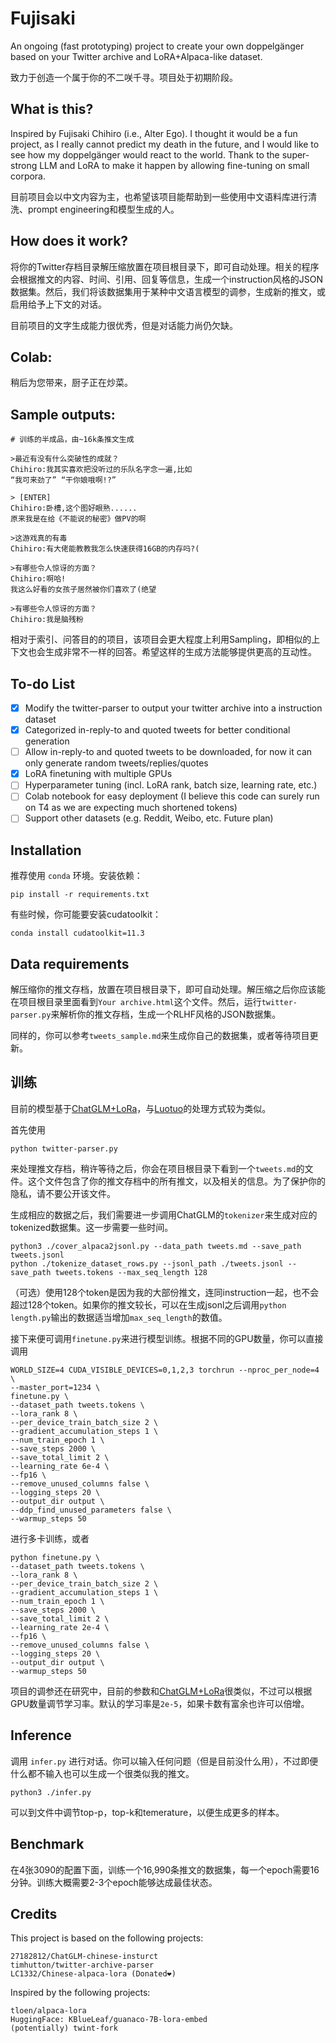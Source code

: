# Fujisaki
An ongoing (fast prototyping) project to create your own doppelgänger based on your Twitter archive and LoRA+Alpaca-like dataset.

致力于创造一个属于你的不二咲千寻。项目处于初期阶段。

## What is this?

Inspired by Fujisaki Chihiro (i.e., Alter Ego). I thought it would be a fun project, as I really cannot predict my death in the future, and I would like to see how my doppelgänger would react to the world. Thank to the super-strong LLM and LoRA to make it happen by allowing fine-tuning on small corpora.

目前项目会以中文内容为主，也希望该项目能帮助到一些使用中文语料库进行清洗、prompt engineering和模型生成的人。

## How does it work?

将你的Twitter存档目录解压缩放置在项目根目录下，即可自动处理。相关的程序会根据推文的内容、时间、引用、回复等信息，生成一个instruction风格的JSON数据集。然后，我们将该数据集用于某种中文语言模型的调参，生成新的推文，或启用给予上下文的对话。

目前项目的文字生成能力很优秀，但是对话能力尚仍欠缺。

## Colab:

稍后为您带来，厨子正在炒菜。

## Sample outputs:

    # 训练的半成品，由~16k条推文生成

    >最近有没有什么突破性的成就？
    Chihiro:我其实喜欢把没听过的乐队名字念一遍,比如
    “我可来劲了” “干你娘哦啊!?”

    > [ENTER]
    Chihiro:卧槽,这个图好眼熟......
    原来我是在给《不能说的秘密》做PV的啊

    >这游戏真的有毒
    Chihiro:有大佬能教教我怎么快速获得16GB的内存吗?(

    >有哪些令人惊讶的方面？
    Chihiro:啊哈!
    我这么好看的女孩子居然被你们喜欢了(绝望

    >有哪些令人惊讶的方面？
    Chihiro:我是脑残粉



相对于索引、问答目的的项目，该项目会更大程度上利用Sampling，即相似的上下文也会生成非常不一样的回答。希望这样的生成方法能够提供更高的互动性。

## To-do List

- [x] Modify the twitter-parser to output your twitter archive into a instruction dataset
- [x] Categorized in-reply-to and quoted tweets for better conditional generation
- [ ] Allow in-reply-to and quoted tweets to be downloaded, for now it can only generate random tweets/replies/quotes
- [x] LoRA finetuning with multiple GPUs
- [ ] Hyperparameter tuning (incl. LoRA rank, batch size, learning rate, etc.)
- [ ] Colab notebook for easy deployment (I believe this code can surely run on T4 as we are expecting much shortened tokens)
- [ ] Support other datasets (e.g. Reddit, Weibo, etc. Future plan)

## Installation

推荐使用 `conda` 环境。安装依赖：

```pip install -r requirements.txt```

有些时候，你可能要安装cudatoolkit：

```conda install cudatoolkit=11.3```

## Data requirements

解压缩你的推文存档，放置在项目根目录下，即可自动处理。解压缩之后你应该能在项目根目录里面看到`Your archive.html`这个文件。然后，运行`twitter-parser.py`来解析你的推文存档，生成一个RLHF风格的JSON数据集。

同样的，你可以参考`tweets_sample.md`来生成你自己的数据集，或者等待项目更新。

## 训练

目前的模型基于[ChatGLM+LoRa](https://github.com/mymusise/ChatGLM-Tuning/)，与[Luotuo](https://github.com/LC1332/Chinese-alpaca-lora)的处理方式较为类似。

首先使用

    python twitter-parser.py

来处理推文存档，稍许等待之后，你会在项目根目录下看到一个`tweets.md`的文件。这个文件包含了你的推文存档中的所有推文，以及相关的信息。为了保护你的隐私，请不要公开该文件。

生成相应的数据之后，我们需要进一步调用ChatGLM的`tokenizer`来生成对应的tokenized数据集。这一步需要一些时间。

    python3 ./cover_alpaca2jsonl.py --data_path tweets.md --save_path tweets.jsonl
    python ./tokenize_dataset_rows.py --jsonl_path ./tweets.jsonl --save_path tweets.tokens --max_seq_length 128

（可选）使用128个token是因为我的大部份推文，连同instruction一起，也不会超过128个token。如果你的推文较长，可以在生成jsonl之后调用`python length.py`输出的数据适当增加`max_seq_length`的数值。


接下来便可调用`finetune.py`来进行模型训练。根据不同的GPU数量，你可以直接调用

    WORLD_SIZE=4 CUDA_VISIBLE_DEVICES=0,1,2,3 torchrun --nproc_per_node=4 \
    --master_port=1234 \
    finetune.py \
    --dataset_path tweets.tokens \
    --lora_rank 8 \
    --per_device_train_batch_size 2 \
    --gradient_accumulation_steps 1 \
    --num_train_epoch 1 \
    --save_steps 2000 \
    --save_total_limit 2 \
    --learning_rate 6e-4 \
    --fp16 \
    --remove_unused_columns false \
    --logging_steps 20 \
    --output_dir output \
    --ddp_find_unused_parameters false \
    --warmup_steps 50

进行多卡训练，或者

    python finetune.py \
    --dataset_path tweets.tokens \
    --lora_rank 8 \
    --per_device_train_batch_size 2 \
    --gradient_accumulation_steps 1 \
    --num_train_epoch 1 \
    --save_steps 2000 \
    --save_total_limit 2 \
    --learning_rate 2e-4 \
    --fp16 \
    --remove_unused_columns false \
    --logging_steps 20 \
    --output_dir output \
    --warmup_steps 50 

项目的调参还在研究中，目前的参数和[ChatGLM+LoRa](https://github.com/mymusise/ChatGLM-Tuning/)很类似，不过可以根据GPU数量调节学习率。默认的学习率是`2e-5`，如果卡数有富余也许可以倍增。

## Inference

调用 `infer.py` 进行对话。你可以输入任何问题（但是目前没什么用），不过即便什么都不输入也可以生成一个很类似我的推文。

```python3 ./infer.py```

可以到文件中调节top-p，top-k和temerature，以便生成更多的样本。

## Benchmark

在4张3090的配置下面，训练一个16,990条推文的数据集，每一个epoch需要16分钟。训练大概需要2-3个epoch能够达成最佳状态。

## Credits

This project is based on the following projects:

    27182812/ChatGLM-chinese-insturct
    timhutton/twitter-archive-parser
    LC1332/Chinese-alpaca-lora (Donated❤️)

Inspired by the following projects:

    tloen/alpaca-lora
    HuggingFace: KBlueLeaf/guanaco-7B-lora-embed
    (potentially) twint-fork